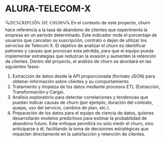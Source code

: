 # ALURA-TELECOM-X
🔍𝔻𝔼𝕊ℂℝ𝕀ℙℂ𝕀Óℕ 𝔻𝔼 ℂℍ𝕌ℝℕ🔍
En el contexto de este proyecto, churn hace referencia a la tasa de abandono de clientes que experimenta la empresa en un periodo determinado. Este indicador mide el porcentaje de usuarios que cancelan su suscripción, contrato o dejan de utilizar los servicios de Telecom X.
El objetivo de analizar el churn es identificar patrones y causas que provocan esta pérdida, para que el equipo pueda implementar estrategias que reduzcan la evasión y aumenten la retención de clientes.
Dentro del proyecto, el análisis de churn se abordará en las siguientes fases:
1. Extracción de datos desde la API proporcionada (formato JSON) para obtener información sobre clientes y su comportamiento.
2. Tratamiento y limpieza de los datos mediante procesos ETL (Extracción, Transformación y Carga).
3. Análisis exploratorio para detectar correlaciones y tendencias que puedan indicar causas de churn (por ejemplo, duración del contrato, quejas, uso del servicio, cambios de plan, etc.).
4. Preparación de los datos para el equipo de ciencia de datos, quienes desarrollarán modelos predictivos para estimar la probabilidad de abandono futuro.
Este enfoque permitirá no solo medir el churn, sino anticiparse a él, facilitando la toma de decisiones estratégicas que impacten directamente en la satisfacción y retención de clientes.
